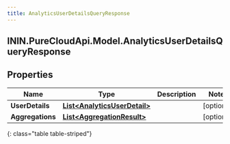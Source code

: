 ```yaml
---
title: AnalyticsUserDetailsQueryResponse
---
```

## ININ.PureCloudApi.Model.AnalyticsUserDetailsQueryResponse

## Properties

|Name | Type | Description | Notes|
|------------ | ------------- | ------------- | -------------|
| **UserDetails** | [**List&lt;AnalyticsUserDetail&gt;**](AnalyticsUserDetail.html) |  | [optional] |
| **Aggregations** | [**List&lt;AggregationResult&gt;**](AggregationResult.html) |  | [optional] |
{: class="table table-striped"}


